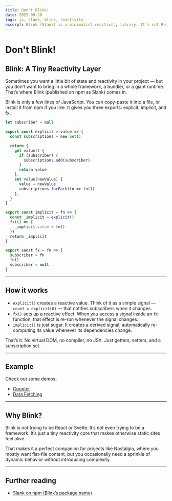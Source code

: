 ```yaml
---
title: Don't Blink!
date: 2025-09-20
tags: js, slank, blink, reactivity
excerpt: Blink (Slank) is a minimalist reactivity library. It’s not React, it’s not Svelte — just a few lines of code that make small sites feel alive without build tools.
---
```


# Don't Blink!

## Blink: A Tiny Reactivity Layer

Sometimes you want a little bit of state and reactivity in your project — but you don’t want to bring in a whole framework, a bundler, or a giant runtime. That’s where Blink (published on npm as Slank) comes in.

Blink is only a few lines of JavaScript. You can copy-paste it into a file, or install it from npm if you like. It gives you three exports: explicit, implicit, and fx.

```js
let subscriber = null

export const explicit = value => {
  const subscriptions = new Set()

  return {
    get value() {
      if (subscriber) {
        subscriptions.add(subscriber)
      }
      return value
    },
    set value(newValue) {
      value = newValue
      subscriptions.forEach(fn => fn())
    },
  }
}

export const implicit = fn => {
  const _implicit = explicit()
  fx(() => {
    _implicit.value = fn()
  })
  return _implicit
}

export const fx = fn => {
  subscriber = fn
  fn()
  subscriber = null
}
```

---
## How it works
- `explicit()` creates a reactive value.
Think of it as a simple signal — `count = explicit(0)` — that notifies subscribers when it changes.
- `fx()` sets up a reactive effect.
When you access a signal inside an `fx` function, that effect is re-run whenever the signal changes.
- `implicit()` is just sugar. It creates a derived signal, automatically re-computing its value whenever its dependencies change.

That’s it. No virtual DOM, no compiler, no JSX. Just getters, setters, and a subscription set.

---
## Example

Check out some demos:

- [Counter](/about/blink)
- [Data Fetching](/about/fetch)

---

## Why Blink?

Blink is not trying to be React or Svelte. It’s not even trying to be a framework. It’s just a tiny reactivity core that makes otherwise static sites feel alive.

That makes it a perfect companion for projects like Nostalgia, where you mostly want flat-file content, but you occasionally need a sprinkle of dynamic behavior without introducing complexity.

---

## Further reading
- [Slank on npm (Blink’s package name)](https://www.npmjs.com/package/slank)
